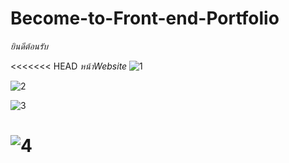 # Become-to-Front-end-Portfolio

*ยินดีต้อนรับ*

<<<<<<< HEAD
*หน้าWebsite*
![1](https://github.com/ananprakam/Become-to-Front-end-Portfolio/assets/109132755/7ea290ff-ae0c-4c59-af86-c71063ca1826)

![2](https://github.com/ananprakam/Become-to-Front-end-Portfolio/assets/109132755/8687b227-a7a4-4960-9171-e58f2ab86b9c)

![3](https://github.com/ananprakam/Become-to-Front-end-Portfolio/assets/109132755/b01ef446-8a4c-467a-bfff-5e27e293cb67)

![4](https://github.com/ananprakam/Become-to-Front-end-Portfolio/assets/109132755/cd2fd3ae-3840-4049-9fe4-86dcc2725330)
=======

